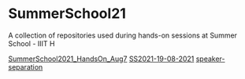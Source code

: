 # SummerSchool21

A collection of repositories used during hands-on sessions at Summer School - IIIT H

[SummerSchool2021_HandsOn_Aug7](https://github.com/ThrupthiAnn/SummerSchool2021_HandsOn_Aug7)
[SS2021-19-08-2021](https://github.com/Rudrabha/SS2021-19-08-2021)
[speaker-separation](https://github.com/Sindhu-Hegde/speaker-separation)


